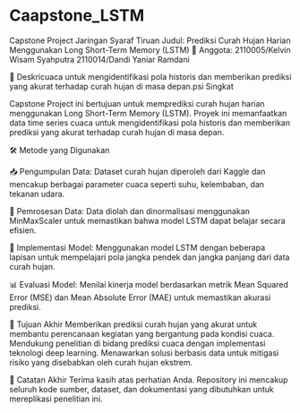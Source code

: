 # Caapstone_LSTM
Capstone Project Jaringan Syaraf Tiruan
Judul: Prediksi Curah Hujan Harian Menggunakan Long Short-Term Memory (LSTM) 👥 Anggota:
2110005/Kelvin Wisam Syahputra 2110014/Dandi Yaniar Ramdani

📌 Deskricuaca untuk mengidentifikasi pola historis dan memberikan prediksi yang akurat terhadap curah hujan di masa depan.psi Singkat

Capstone Project ini bertujuan untuk memprediksi curah hujan harian menggunakan Long Short-Term Memory (LSTM). Proyek ini memanfaatkan data time series cuaca untuk mengidentifikasi pola historis dan memberikan prediksi yang akurat terhadap curah hujan di masa depan.

🛠️ Metode yang Digunakan

📥 Pengumpulan Data: Dataset curah hujan diperoleh dari Kaggle dan mencakup berbagai parameter cuaca seperti suhu, kelembaban, dan tekanan udara.

🧹 Pemrosesan Data: Data diolah dan dinormalisasi menggunakan MinMaxScaler untuk memastikan bahwa model LSTM dapat belajar secara efisien.

🧠 Implementasi Model: Menggunakan model LSTM dengan beberapa lapisan untuk mempelajari pola jangka pendek dan jangka panjang dari data curah hujan.

📊 Evaluasi Model: Menilai kinerja model berdasarkan metrik Mean Squared Error (MSE) dan Mean Absolute Error (MAE) untuk memastikan akurasi prediksi.

🎯 Tujuan Akhir Memberikan prediksi curah hujan yang akurat untuk membantu perencanaan kegiatan yang bergantung pada kondisi cuaca. Mendukung penelitian di bidang prediksi cuaca dengan implementasi teknologi deep learning. Menawarkan solusi berbasis data untuk mitigasi risiko yang disebabkan oleh curah hujan ekstrem.

📢 Catatan Akhir Terima kasih atas perhatian Anda. Repository ini mencakup seluruh kode sumber, dataset, dan dokumentasi yang dibutuhkan untuk mereplikasi penelitian ini.
